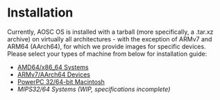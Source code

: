 <!-- TITLE: Installation/_Index -->
<!-- SUBTITLE: A General Index for all AOSC OSInstallation Guides -->

Installation
============

Currently, AOSC OS is installed with a tarball (more specifically, a .tar.xz archive) on virtually all architectures - with the exception of ARMv7 and ARM64 (AArch64), for which we provide images for specific devices. Please select your types of machine from below for installation guide:

- [AMD64/x86_64 Systems](/users/installation/amd64)
- [ARMv7/AArch64 Devices](/users/installation/arm)
- [PowerPC 32/64-bit Macintosh](/users/installation/powermac)
- *MIPS32/64 Systems (WIP, specifications incomplete)*